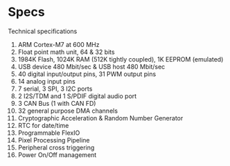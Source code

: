 ---
---

# Specs
Technical specifications

1. ARM Cortex-M7 at 600 MHz
2. Float point math unit, 64 & 32 bits
3. 1984K Flash, 1024K RAM (512K tightly coupled), 1K EEPROM (emulated)
4. USB device 480 Mbit/sec & USB host 480 Mbit/sec
5. 40 digital input/output pins, 31 PWM output pins
6. 14 analog input pins
7. 7 serial, 3 SPI, 3 I2C ports
8. 2 I2S/TDM and 1 S/PDIF digital audio port
9. 3 CAN Bus (1 with CAN FD)
10. 32 general purpose DMA channels
11. Cryptographic Acceleration & Random Number Generator
12. RTC for date/time
13. Programmable FlexIO
14. Pixel Processing Pipeline
15. Peripheral cross triggering
16. Power On/Off management